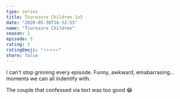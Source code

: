```yaml
---
type: series
title: Tsurezure Children 1x5
date: "2020-05-30T16:52:55"
name: "Tsurezure Children"
season: 1
episode: 5
rating: 5
ratingEmoji: "⭐️⭐️⭐️⭐️⭐️"
share: false
---
```


I can't stop grinning every episode. Funny, awkward, emabarrasing... moments we can all indentify with.

The couple that confessed via text was too good 😂

